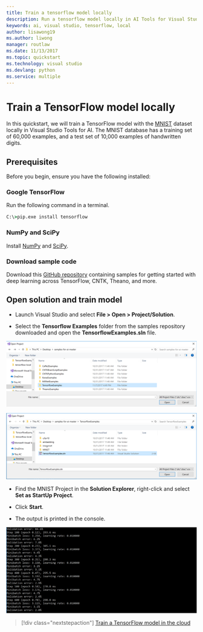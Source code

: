 ```yaml
---
title: Train a tensorflow model locally
description: Run a tensorflow model locally in AI Tools for Visual Studio
keywords: ai, visual studio, tensorflow, local
author: lisawong19
ms.author: liwong
manager: routlaw
ms.date: 11/13/2017
ms.topic: quickstart
ms.technology: visual studio
ms.devlang: python
ms.service: multiple
---
```


# Train a TensorFlow model locally 

In this quickstart, we will train a TensorFlow model with the [MNIST](http://yann.lecun.com/exdb/mnist/) dataset locally in Visual Studio Tools for AI. 
The MNIST database has a training set of 60,000 examples, and a test set of 10,000 examples of handwritten digits. 

## Prerequisites

Before you begin, ensure you have the following installed:

### Google TensorFlow 

Run the following command in a terminal. 
```cmd
C:\>pip.exe install tensorflow
```

### NumPy and SciPy 
Install [NumPy](https://www.lfd.uci.edu/~gohlke/pythonlibs/#numpy) and [SciPy](https://www.lfd.uci.edu/~gohlke/pythonlibs/#scipy). 

### Download sample code
Download this [GitHub repository](https://github.com/Microsoft/samples-for-ai) containing samples for getting started with deep learning across TensorFlow, CNTK, Theano, and more. 

## Open solution and train model

- Launch Visual Studio and select **File > Open > Project/Solution**.

- Select the **Tensorflow Examples** folder from the samples repository downloaded and open the **TensorflowExamples.sln** file. 

![Open project](media\tensorflow-local\open-project.png)

![Open solution](media\tensorflow-local\open-solution.png)

- Find the MNIST Project in the **Solution Explorer**, right-click and select **Set as StartUp Project**.

- Click **Start**. 

- The output is printed in the console.

![Sample output from console](media\tensorflow-local\console-output.png)

> [!div class="nextstepaction"]
> [Train a TensorFlow model in the cloud](tensorflow-vm.md)